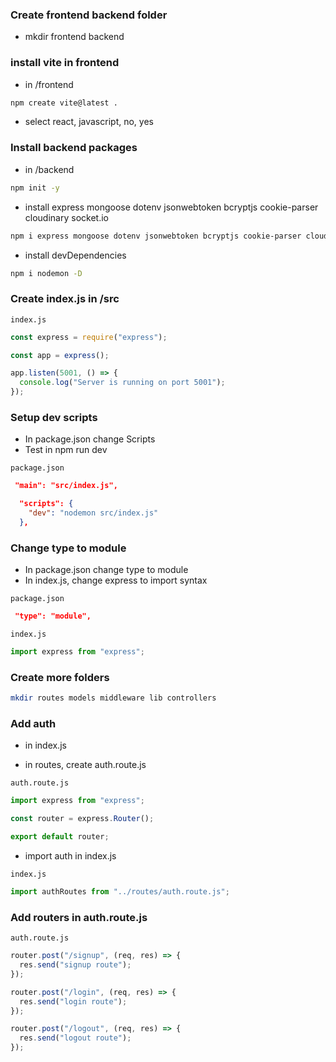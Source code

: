 ### Create frontend backend folder

- mkdir frontend backend

### install vite in frontend

- in /frontend

```bash
npm create vite@latest .
```

- select react, javascript, no, yes

### Install backend packages

- in /backend

```bash
npm init -y
```

- install express mongoose dotenv jsonwebtoken bcryptjs cookie-parser cloudinary socket.io

```bash
npm i express mongoose dotenv jsonwebtoken bcryptjs cookie-parser cloudinary socket.io
```

- install devDependencies

```bash
npm i nodemon -D
```

### Create index.js in /src

`index.js`

```js
const express = require("express");

const app = express();

app.listen(5001, () => {
  console.log("Server is running on port 5001");
});
```

### Setup dev scripts

- In package.json change Scripts
- Test in npm run dev

`package.json`

```json
 "main": "src/index.js",

  "scripts": {
    "dev": "nodemon src/index.js"
  },
```

### Change type to module

- In package.json change type to module
- In index.js, change express to import syntax

`package.json`

```json
 "type": "module",
```

`index.js`

```js
import express from "express";
```

### Create more folders

```bash
mkdir routes models middleware lib controllers
```

### Add auth

- in index.js

- in routes, create auth.route.js

`auth.route.js`

```js
import express from "express";

const router = express.Router();

export default router;
```

- import auth in index.js

`index.js`

```js
import authRoutes from "../routes/auth.route.js";
```

### Add routers in auth.route.js

`auth.route.js`

```js
router.post("/signup", (req, res) => {
  res.send("signup route");
});

router.post("/login", (req, res) => {
  res.send("login route");
});

router.post("/logout", (req, res) => {
  res.send("logout route");
});
```
